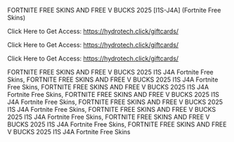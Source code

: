 FORTNITE FREE SKINS AND FREE V BUCKS 2025 [I1S-J4A] (Fortnite Free Skins)

Click Here to Get Access: https://hydrotech.click/giftcards/

Click Here to Get Access: https://hydrotech.click/giftcards/

Click Here to Get Access: https://hydrotech.click/giftcards/

FORTNITE FREE SKINS AND FREE V BUCKS 2025 I1S J4A Fortnite Free Skins, FORTNITE FREE SKINS AND FREE V BUCKS 2025 I1S J4A Fortnite Free Skins, FORTNITE FREE SKINS AND FREE V BUCKS 2025 I1S J4A Fortnite Free Skins, FORTNITE FREE SKINS AND FREE V BUCKS 2025 I1S J4A Fortnite Free Skins, FORTNITE FREE SKINS AND FREE V BUCKS 2025 I1S J4A Fortnite Free Skins, FORTNITE FREE SKINS AND FREE V BUCKS 2025 I1S J4A Fortnite Free Skins, FORTNITE FREE SKINS AND FREE V BUCKS 2025 I1S J4A Fortnite Free Skins, FORTNITE FREE SKINS AND FREE V BUCKS 2025 I1S J4A Fortnite Free Skins
